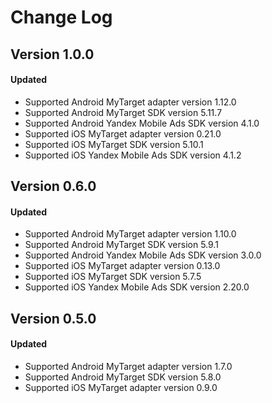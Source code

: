 # Change Log

## Version 1.0.0

#### Updated
* Supported Android MyTarget adapter version 1.12.0
* Supported Android MyTarget SDK version 5.11.7
* Supported Android Yandex Mobile Ads SDK version 4.1.0
* Supported iOS MyTarget adapter version 0.21.0
* Supported iOS MyTarget SDK version 5.10.1
* Supported iOS Yandex Mobile Ads SDK version 4.1.2

## Version 0.6.0

#### Updated
* Supported Android MyTarget adapter version 1.10.0
* Supported Android MyTarget SDK version 5.9.1
* Supported Android Yandex Mobile Ads SDK version 3.0.0
* Supported iOS MyTarget adapter version 0.13.0
* Supported iOS MyTarget SDK version 5.7.5
* Supported iOS Yandex Mobile Ads SDK version 2.20.0

## Version 0.5.0

#### Updated
* Supported Android MyTarget adapter version 1.7.0
* Supported Android MyTarget SDK version 5.8.0
* Supported iOS MyTarget adapter version 0.9.0
